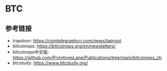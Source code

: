 # BTC


## 参考链接
- trapdoor: https://cointelegraphcn.com/news/taproot
- bitcoinops: https://bitcoinops.org/en/newsletters/
- bitcoinops中文版: https://github.com/PrimitivesLane/Publications/tree/main/bitcoinops_zh
- btcstudy: https://www.btcstudy.org/
